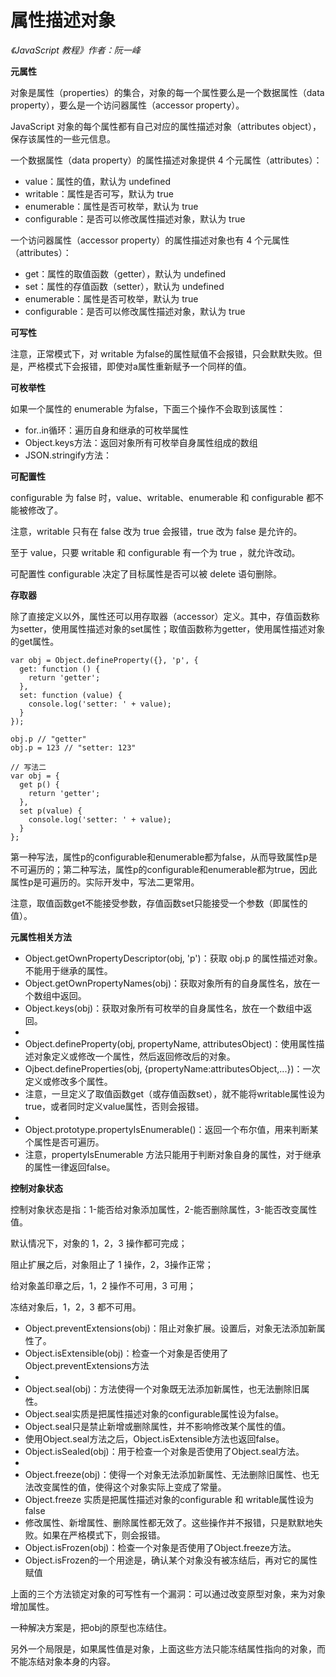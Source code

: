 属性描述对象
===========

*《JavaScript 教程》作者：阮一峰*

**元属性**

对象是属性（properties）的集合，对象的每一个属性要么是一个数据属性（data property），要么是一个访问器属性（accessor property）。

JavaScript 对象的每个属性都有自己对应的属性描述对象（attributes object），保存该属性的一些元信息。


一个数据属性（data property）的属性描述对象提供 4 个元属性（attributes）：

- value：属性的值，默认为 undefined
- writable：属性是否可写，默认为 true
- enumerable：属性是否可枚举，默认为 true
- configurable：是否可以修改属性描述对象，默认为 true

一个访问器属性（accessor property）的属性描述对象也有 4 个元属性（attributes）：

- get：属性的取值函数（getter），默认为 undefined
- set：属性的存值函数（setter），默认为 undefined
- enumerable：属性是否可枚举，默认为 true
- configurable：是否可以修改属性描述对象，默认为 true

**可写性**

注意，正常模式下，对 writable 为false的属性赋值不会报错，只会默默失败。但是，严格模式下会报错，即使对a属性重新赋予一个同样的值。

**可枚举性**

如果一个属性的 enumerable 为false，下面三个操作不会取到该属性：

- for..in循环：遍历自身和继承的可枚举属性
- Object.keys方法：返回对象所有可枚举自身属性组成的数组
- JSON.stringify方法：

**可配置性**

configurable 为 false 时，value、writable、enumerable 和 configurable 都不能被修改了。

注意，writable 只有在 false 改为 true 会报错，true 改为 false 是允许的。

至于 value，只要 writable 和 configurable 有一个为 true ，就允许改动。

可配置性 configurable 决定了目标属性是否可以被 delete 语句删除。

**存取器**

除了直接定义以外，属性还可以用存取器（accessor）定义。其中，存值函数称为setter，使用属性描述对象的set属性；取值函数称为getter，使用属性描述对象的get属性。

```JS
var obj = Object.defineProperty({}, 'p', {
  get: function () {
    return 'getter';
  },
  set: function (value) {
    console.log('setter: ' + value);
  }
});

obj.p // "getter"
obj.p = 123 // "setter: 123"

// 写法二
var obj = {
  get p() {
    return 'getter';
  },
  set p(value) {
    console.log('setter: ' + value);
  }
};
```
第一种写法，属性p的configurable和enumerable都为false，从而导致属性p是不可遍历的；第二种写法，属性p的configurable和enumerable都为true，因此属性p是可遍历的。实际开发中，写法二更常用。

注意，取值函数get不能接受参数，存值函数set只能接受一个参数（即属性的值）。

**元属性相关方法**

- Object.getOwnPropertyDescriptor(obj, 'p')：获取 obj.p 的属性描述对象。不能用于继承的属性。
- Object.getOwnPropertyNames(obj)：获取对象所有的自身属性名，放在一个数组中返回。
- Object.keys(obj)：获取对象所有可枚举的自身属性名，放在一个数组中返回。
- 
- Object.defineProperty(obj, propertyName, attributesObject)：使用属性描述对象定义或修改一个属性，然后返回修改后的对象。
- Ojbect.defineProperties(obj, {propertyName:attributesObject,...})：一次定义或修改多个属性。
- 注意，一旦定义了取值函数get（或存值函数set），就不能将writable属性设为true，或者同时定义value属性，否则会报错。
- 
- Object.prototype.propertyIsEnumerable()：返回一个布尔值，用来判断某个属性是否可遍历。
- 注意，propertyIsEnumerable 方法只能用于判断对象自身的属性，对于继承的属性一律返回false。

**控制对象状态**

控制对象状态是指：1-能否给对象添加属性，2-能否删除属性，3-能否改变属性值。

默认情况下，对象的 1，2，3 操作都可完成；

阻止扩展之后，对象阻止了 1 操作，2，3操作正常；

给对象盖印章之后，1，2 操作不可用，3 可用；

冻结对象后，1，2，3 都不可用。

- Object.preventExtensions(obj)：阻止对象扩展。设置后，对象无法添加新属性了。
- Object.isExtensible(obj)：检查一个对象是否使用了Object.preventExtensions方法
- 
- Object.seal(obj)：方法使得一个对象既无法添加新属性，也无法删除旧属性。
- Object.seal实质是把属性描述对象的configurable属性设为false。
- Object.seal只是禁止新增或删除属性，并不影响修改某个属性的值。
- 使用Object.seal方法之后，Object.isExtensible方法也返回false。
- Object.isSealed(obj)：用于检查一个对象是否使用了Object.seal方法。
- 
- Object.freeze(obj)：使得一个对象无法添加新属性、无法删除旧属性、也无法改变属性的值，使得这个对象实际上变成了常量。
- Object.freeze 实质是把属性描述对象的configurable 和 writable属性设为false
- 修改属性、新增属性、删除属性都无效了。这些操作并不报错，只是默默地失败。如果在严格模式下，则会报错。
- Object.isFrozen(obj)：检查一个对象是否使用了Object.freeze方法。
- Object.isFrozen的一个用途是，确认某个对象没有被冻结后，再对它的属性赋值

上面的三个方法锁定对象的可写性有一个漏洞：可以通过改变原型对象，来为对象增加属性。

一种解决方案是，把obj的原型也冻结住。

另外一个局限是，如果属性值是对象，上面这些方法只能冻结属性指向的对象，而不能冻结对象本身的内容。